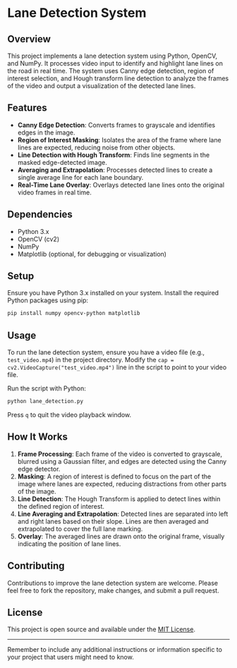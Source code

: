 # Lane Detection System

## Overview
This project implements a lane detection system using Python, OpenCV, and NumPy. It processes video input to identify and highlight lane lines on the road in real time. The system uses Canny edge detection, region of interest selection, and Hough transform line detection to analyze the frames of the video and output a visualization of the detected lane lines.

## Features
- **Canny Edge Detection**: Converts frames to grayscale and identifies edges in the image.
- **Region of Interest Masking**: Isolates the area of the frame where lane lines are expected, reducing noise from other objects.
- **Line Detection with Hough Transform**: Finds line segments in the masked edge-detected image.
- **Averaging and Extrapolation**: Processes detected lines to create a single average line for each lane boundary.
- **Real-Time Lane Overlay**: Overlays detected lane lines onto the original video frames in real time.

## Dependencies
- Python 3.x
- OpenCV (cv2)
- NumPy
- Matplotlib (optional, for debugging or visualization)

## Setup
Ensure you have Python 3.x installed on your system. Install the required Python packages using pip:

```sh
pip install numpy opencv-python matplotlib
```

## Usage
To run the lane detection system, ensure you have a video file (e.g., `test_video.mp4`) in the project directory. Modify the `cap = cv2.VideoCapture("test_video.mp4")` line in the script to point to your video file.

Run the script with Python:

```sh
python lane_detection.py
```

Press `q` to quit the video playback window.

## How It Works
1. **Frame Processing**: Each frame of the video is converted to grayscale, blurred using a Gaussian filter, and edges are detected using the Canny edge detector.
2. **Masking**: A region of interest is defined to focus on the part of the image where lanes are expected, reducing distractions from other parts of the image.
3. **Line Detection**: The Hough Transform is applied to detect lines within the defined region of interest.
4. **Line Averaging and Extrapolation**: Detected lines are separated into left and right lanes based on their slope. Lines are then averaged and extrapolated to cover the full lane marking.
5. **Overlay**: The averaged lines are drawn onto the original frame, visually indicating the position of lane lines.

## Contributing
Contributions to improve the lane detection system are welcome. Please feel free to fork the repository, make changes, and submit a pull request.

## License
This project is open source and available under the [MIT License](LICENSE.md).

---

Remember to include any additional instructions or information specific to your project that users might need to know.

